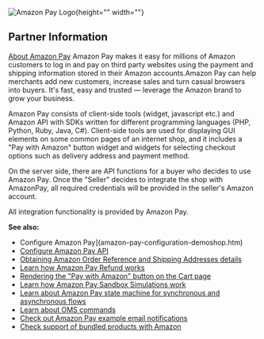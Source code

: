 ![Amazon Pay Logo](https://cdn.document360.io/9fafa0d5-d76f-40c5-8b02-ab9515d3e879/Images/Documentation/amazonpay-logo.png){height="" width=""}


## Partner Information

[About Amazon Pay](https://pay.amazon.com/de) 
Amazon Pay makes it easy for millions of Amazon customers to log in and pay on third party websites using the payment and shipping information stored in their Amazon accounts.Amazon Pay can help merchants add new customers, increase sales and turn casual browsers into buyers. It's fast, easy and trusted — leverage the Amazon brand to grow your business. 

Amazon Pay consists of client-side tools (widget, javascript etc.) and Amazon API with SDKs written for different programming languages (PHP, Python, Ruby, Java, C#).
Client-side tools are used for displaying GUI elements on some common pages of an internet shop, and it includes a "Pay with Amazon" button widget and widgets for selecting checkout options such as delivery address and payment method.

On the server side, there are API functions for  a buyer who decides to use Amazon Pay. Once the "Seller" decides to integrate the shop with AmazonPay, all required credentials will be provided in the seller's Amazon account.

All integration functionality is provided by Amazon Pay.

<b>See also:</b>
* Configure Amazon Pay](amazon-pay-configuration-demoshop.htm)
* [Configure Amazon Pay API](amazon-pay-api.htm)
* [Obtaining Amazon Order Reference and Shipping Addresses details](amazon-pay-order-ref-info.htm)
* [Learn how Amazon Pay Refund works](amazon-pay-refund.htm)
* [Rendering the "Pay with Amazon" button on the Cart page](amazon-pay-rendering-pay.htm)
* [Learn how Amazon Pay Sandbox Simulations work](amazon-pay-simulations.htm)
* [Learn about Amazon Pay state machine for synchronous and asynchronous flows](amazon-pay-state-machine.htm)
* [Learn about OMS commands](amazon-pay-state-machine.htm#OMS)
* [Check out Amazon Pay example email notifications](amazon-pay-email-notification.htm)
* [Check support of bundled products with Amazon](amazon-pay-support-bundled-products.htm)